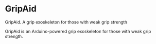 # GripAid
GripAid. A grip exoskeleton for those with weak grip strength

GripAid is an Arduino-powered grip exoskeleton for those with weak grip strength.
